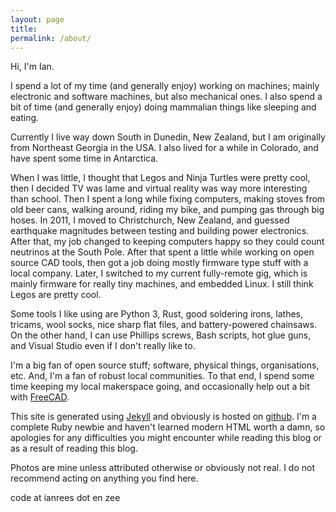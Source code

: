 ```yaml
---
layout: page
title: 
permalink: /about/
---
```


Hi, I'm Ian.

I spend a lot of my time (and generally enjoy) working on machines; mainly electronic and software machines, but also mechanical ones.
I also spend a bit of time (and generally enjoy) doing mammalian things like sleeping and eating.

Currently I live way down South in Dunedin, New Zealand, but I am originally from Northeast Georgia in the USA.
I also lived for a while in Colorado, and have spent some time in Antarctica.

When I was little, I thought that Legos and Ninja Turtles were pretty cool, then I decided TV was lame and virtual reality was way more interesting than school.
Then I spent a long while fixing computers, making stoves from old beer cans, walking around, riding my bike, and pumping gas through big hoses.
In 2011, I moved to Christchurch, New Zealand, and guessed earthquake magnitudes between testing and building power electronics.
After that, my job changed to keeping computers happy so they could count neutrinos at the South Pole.
After that spent a little while working on open source CAD tools, then got a job doing mostly firmware type stuff with a local company.
Later, I switched to my current fully-remote gig, which is mainly firmware for really tiny machines, and embedded Linux.
I still think Legos are pretty cool.

Some tools I like using are Python 3, Rust, good soldering irons, lathes, tricams, wool socks, nice sharp flat files, and battery-powered chainsaws.
On the other hand, I can use Phillips screws, Bash scripts, hot glue guns, and Visual Studio even if I don't really like to.

I'm a big fan of open source stuff; software, physical things, organisations, etc.  And, I'm a fan of robust local communities.  To that end, I spend some time keeping my local makerspace going, and occasionally help out a bit with [FreeCAD](https://freecadweb.org/).

This site is generated using [Jekyll](https://jekyllrb.com/) and obviously is hosted on [github](https://github.com).
I'm a complete Ruby newbie and haven't learned modern HTML worth a damn, so apologies for any difficulties you might encounter while reading this blog or as a result of reading this blog.

Photos are mine unless attributed otherwise or obviously not real.
I do not recommend acting on anything you find here.

code at ianrees dot en zee